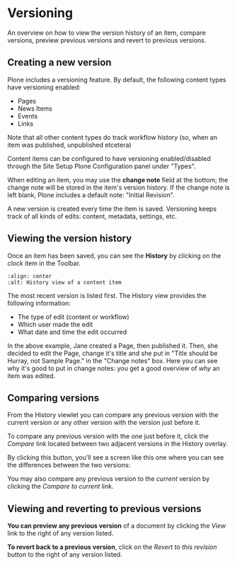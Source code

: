 # Versioning

An overview on how to view the version history of an item, compare versions, preview previous versions and revert to previous versions.

## Creating a new version

Plone includes a versioning feature.
By default, the following content types have versioning enabled:

- Pages
- News Items
- Events
- Links

Note that all other content types do track workflow history (so, when an item was published, unpublished etcetera)

Content items can be configured to have versioning enabled/disabled through the Site Setup Plone Configuration panel under "Types".

When editing an item, you may use the **change note** field at the bottom; the change note will be stored in the item's version history.
If the change note is left blank, Plone includes a default note: "Initial Revision".

A new version is created every time the item is saved.
Versioning keeps track of all kinds of edits: content, metadata, settings, etc.

## Viewing the version history

Once an item has been saved, you can see the **History** by clicking on the *clock* item in the Toolbar.

```{figure} content-history.png
:align: center
:alt: History view of a content item
```

The most recent version is listed first. The History view provides the following information:

- The type of edit (content or workflow)
- Which user made the edit
- What date and time the edit occurred

In the above example, Jane created a Page, then published it. Then, she decided to edit the Page, change it's title and she put in "Title should be Hurray, not Sample Page." in the "Change notes" box.
Here you can see why it's good to put in change notes: you get a good overview of *why* an item was edited.

## Comparing versions

From the History viewlet you can compare any previous version with the current version or any other version with the version just before it.

To compare any previous version with the one just before it, click the *Compare* link located between two adjacent versions in the History overlay.

By clicking this button, you'll see a screen like this one where you can see the differences between the two versions:

You may also compare any previous version to the *current* version by clicking the *Compare to current* link.

## Viewing and reverting to previous versions

**You can preview any previous version** of a document by clicking the *View* link to the right of any version listed.

**To revert back to a previous version**, click on the *Revert to this revision* button to the right of any version listed.
